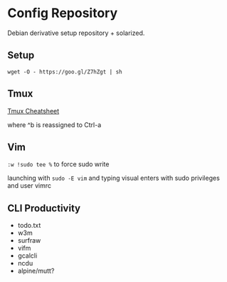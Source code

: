 # Config Repository

Debian derivative setup repository + solarized.


Setup
-----
`wget -O - https://goo.gl/Z7hZgt | sh`


Tmux
----
[Tmux Cheatsheet](https://gist.github.com/afair/3489752#file-tmux-cheat)

where ^b is reassigned to Ctrl-a

Vim
---
`:w !sudo tee %`  to force sudo write

launching with `sudo -E vim` and typing visual enters with sudo privileges and user vimrc

CLI Productivity
----------------
- todo.txt
- w3m
- surfraw
- vifm
- gcalcli
- ncdu
- alpine/mutt?
